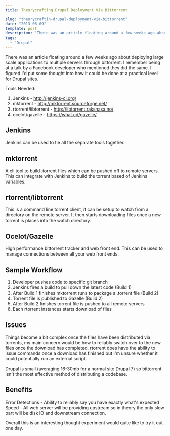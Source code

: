 ```yaml
---
title: Theorycrafting Drupal Deployment Via Bittorrent

slug: "theorycraftin-drupal-deployment-via-bittorrent"
date: "2013-06-09"
template: post
description: "There was an article floating around a few weeks ago about deploying large scale applications to multiple servers through bittorrent. I remember being at a talk by a Facebook developer who mentioned they did the same. I figured I'd put some thought into how it could be done at a practical level for Drupal sites."
tags:
  - "Drupal"
---
```

There was an article floating around a few weeks ago about deploying large scale applications to multiple servers through bittorrent. I remember being at a talk by a Facebook developer who mentioned they did the same. I figured I'd put some thought into how it could be done at a practical level for Drupal sites.

Tools Needed:

1. Jenkins - http://jenkins-ci.org/
2. mktorrent - http://mktorrent.sourceforge.net/
3. rtorrent/libtorrent - http://libtorrent.rakshasa.no/
4. ocelot/gazelle - https://what.cd/gazelle/

## Jenkins
Jenkins can be used to tie all the separate tools together.

## mktorrent
A cli tool to build .torrent files which can be pushed off to remote servers. This can integrate with Jenkins to build the torrent based of Jenkins variables.

## rtorrent/libtorrent
This is a command line torrent client, it can be setup to watch from a directory on the remote server. It then starts downloading files once a new torrent is places into the watch directory.

## Ocelot/Gazelle
High performance bittorrent tracker and web front end. This can be used to manage connections between all your web front ends.

## Sample Workflow
1. Developer pushes code to specific git branch
2. Jenkins fires a build to pull down the latest code (Build 1)
3. After Build 1 finishes mktorrent runs to package a .torrent file (Build 2)
4. Torrent file is published to Gazelle (Build 2)
5. After Build 2 finishes torrent file is pushed to all remote servers
6. Each rtorrent instances starts download of files

## Issues
Things become a bit complex once the files have been distributed via torrents, my main concern would be how to reliably switch over to the new files once the download has completed. rtorrent does have the ability to issue commands once a download has finished but I'm unsure whether it could potentially run an external script.

Drupal is small (averaging 16-30mb for a normal site Drupal 7) so bittorrent isn't the most effective method of distributing a codebase.

## Benefits
Error Detections - Ability to reliably say you have exactly what's expected
Speed - All web server will be providing upstream so in theory the only slow part will be disk IO and downstream connection.

Overall this is an interesting thought experiment would quite like to try it out one day.

